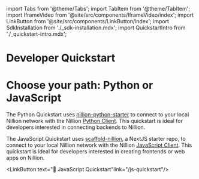 import Tabs from '@theme/Tabs';
import TabItem from '@theme/TabItem';
import IframeVideo from '@site/src/components/IframeVideo/index';
import LinkButton from '@site/src/components/LinkButton/index';
import SdkInstallation from './\_sdk-installation.mdx';
import QuickstartIntro from './\_quickstart-intro.mdx';

# Developer Quickstart

<QuickstartIntro/>

# Choose your path: Python or JavaScript

The Python Quickstart uses [nillion-python-starter](https://github.com/NillionNetwork/nillion-python-starter) to connect to your local Nillion network with the Nillion [Python Client](/python-client). This quickstart is ideal for developers interested in connecting backends to Nillion.

The JavaScript Quickstart uses [scaffold-nillion](https://github.com/NillionNetwork/scaffold-nillion), a NextJS starter repo, to connect to your local Nillion network with the Nillion [JavaScript Client](/js-client). This quickstart is ideal for developers interested in creating frontends or web apps on Nillion.

<LinkButton text="🐍 Python Quickstart" link="/python-quickstart"/>

<LinkButton text="🦆 JavaScript Quickstart"link="/js-quickstart"/>

